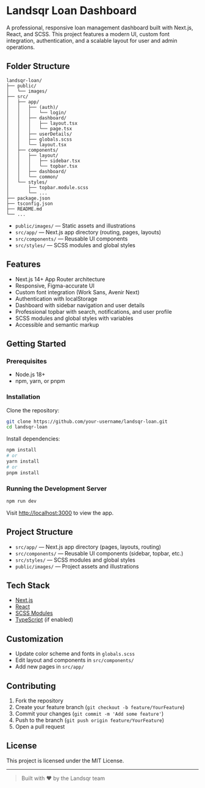 # Landsqr Loan Dashboard

A professional, responsive loan management dashboard built with Next.js, React, and SCSS. This project features a modern UI, custom font integration, authentication, and a scalable layout for user and admin operations.

## Folder Structure

```
landsqr-loan/
├── public/
│   └── images/
├── src/
│   ├── app/
│   │   ├── (auth)/
│   │   │   └── login/
│   │   ├── dashboard/
│   │   │   ├── layout.tsx
│   │   │   └── page.tsx
│   │   ├── userDetails/
│   │   ├── globals.scss
│   │   └── layout.tsx
│   ├── components/
│   │   ├── layout/
│   │   │   ├── sidebar.tsx
│   │   │   └── topbar.tsx
│   │   ├── dashboard/
│   │   └── common/
│   └── styles/
│       ├── topbar.module.scss
│       └── ...
├── package.json
├── tsconfig.json
├── README.md
└── ...
```

- `public/images/` — Static assets and illustrations
- `src/app/` — Next.js app directory (routing, pages, layouts)
- `src/components/` — Reusable UI components
- `src/styles/` — SCSS modules and global styles

## Features

- Next.js 14+ App Router architecture
- Responsive, Figma-accurate UI
- Custom font integration (Work Sans, Avenir Next)
- Authentication with localStorage
- Dashboard with sidebar navigation and user details
- Professional topbar with search, notifications, and user profile
- SCSS modules and global styles with variables
- Accessible and semantic markup

## Getting Started

### Prerequisites

- Node.js 18+
- npm, yarn, or pnpm

### Installation

Clone the repository:

```bash
git clone https://github.com/your-username/landsqr-loan.git
cd landsqr-loan
```

Install dependencies:

```bash
npm install
# or
yarn install
# or
pnpm install
```

### Running the Development Server

```bash
npm run dev
```

Visit [http://localhost:3000](http://localhost:3000) to view the app.

## Project Structure

- `src/app/` — Next.js app directory (pages, layouts, routing)
- `src/components/` — Reusable UI components (sidebar, topbar, etc.)
- `src/styles/` — SCSS modules and global styles
- `public/images/` — Project assets and illustrations

## Tech Stack

- [Next.js](https://nextjs.org/)
- [React](https://react.dev/)
- [SCSS Modules](https://sass-lang.com/)
- [TypeScript](https://www.typescriptlang.org/) (if enabled)

## Customization

- Update color scheme and fonts in `globals.scss`
- Edit layout and components in `src/components/`
- Add new pages in `src/app/`

## Contributing

1. Fork the repository
2. Create your feature branch (`git checkout -b feature/YourFeature`)
3. Commit your changes (`git commit -m 'Add some feature'`)
4. Push to the branch (`git push origin feature/YourFeature`)
5. Open a pull request

## License

This project is licensed under the MIT License.

---

> Built with ❤️ by the Landsqr team

